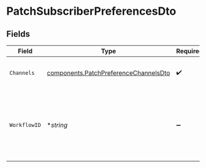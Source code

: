 # PatchSubscriberPreferencesDto


## Fields

| Field                                                                                          | Type                                                                                           | Required                                                                                       | Description                                                                                    |
| ---------------------------------------------------------------------------------------------- | ---------------------------------------------------------------------------------------------- | ---------------------------------------------------------------------------------------------- | ---------------------------------------------------------------------------------------------- |
| `Channels`                                                                                     | [components.PatchPreferenceChannelsDto](../../models/components/patchpreferencechannelsdto.md) | :heavy_check_mark:                                                                             | Channel-specific preference settings                                                           |
| `WorkflowID`                                                                                   | **string*                                                                                      | :heavy_minus_sign:                                                                             | If provided, update workflow specific preferences, otherwise update global preferences         |